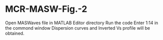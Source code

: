 # MCR-MASW-Fig.-2
Open MASWaves file in MATLAB Editor directory
Run the code
Enter 1:14 in the commond window
Dispersion curves and Inverted Vs profile will be obtained.

